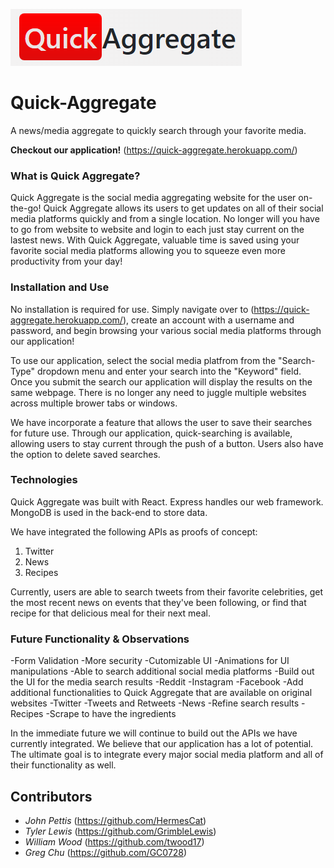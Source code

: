![Logo](./client/public/img/quick-aggregate.png)
# Quick-Aggregate
A news/media aggregate to quickly search through your favorite media.

**Checkout our application!** (https://quick-aggregate.herokuapp.com/)

### What is Quick Aggregate?
Quick Aggregate is the social media aggregating website for the user on-the-go! Quick Aggregate allows its users to get updates on all of their social media platforms quickly and from a single location. No longer will you have to go from website to website and login to each just stay current on the lastest news. With Quick Aggregate, valuable time is saved using your favorite social media platforms allowing you to squeeze even more productivity from your day! 

### Installation and Use
No installation is required for use. Simply navigate over to (https://quick-aggregate.herokuapp.com/), create an account with a username and password, and begin browsing your various social media platforms through our application! 

To use our application, select the social media platfrom from the "Search-Type" dropdown menu and enter your search into the "Keyword" field. Once you submit the search our application will display the results on the same webpage. There is no longer any need to juggle multiple websites across multiple brower tabs or windows. 

We have incorporate a feature that allows the user to save their searches for future use. Through our application, quick-searching is available, allowing users to stay current through the push of a button. Users also have the option to delete saved searches. 

### Technologies
Quick Aggregate was built with React. Express handles our web framework. MongoDB is used in the back-end to store data.

We have integrated the following APIs as proofs of concept:

1. Twitter
2. News
3. Recipes

Currently, users are able to search tweets from their favorite celebrities, get the most recent news on events that they've been following, or find that recipe for that delicious meal for their next meal. 

### Future Functionality & Observations
-Form Validation
-More security
-Cutomizable UI
-Animations for UI manipulations
-Able to search additional social media platforms
-Build out the UI for the media search results
    -Reddit
    -Instagram
    -Facebook
-Add additional functionalities to Quick Aggregate that are available on original websites
    -Twitter
        -Tweets and Retweets
    -News
        -Refine search results
    -Recipes
        -Scrape to have the ingredients

In the immediate future we will continue to build out the APIs we have currently integrated. We believe that our application has a lot of potential. The ultimate goal is to integrate every major social media platform and all of their functionality as well. 



## Contributors
* *John Pettis* (https://github.com/HermesCat)
* *Tyler Lewis* (https://github.com/GrimbleLewis)
* *William Wood* (https://github.com/twood17)
* *Greg Chu* (https://github.com/GC0728)